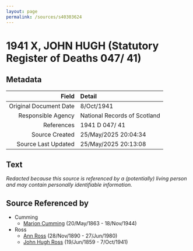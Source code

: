 ```yaml
---
layout: page
permalink: /sources/s40303624
---
```


# 1941 X, JOHN HUGH (Statutory Register of Deaths 047/ 41)

## Metadata

Field | Detail
---:|:---
Original Document Date | 8/Oct/1941
Responsible Agency | National Records of Scotland
References | 1941 D 047/ 41
Source Created | 25/May/2025 20:04:34
Source Last Updated | 25/May/2025 20:13:08

## Text

_Redacted because this source is referenced by a (potentially) living person and may contain personally identifiable information._

## Source Referenced by

* Cumming
  * [Marion Cumming](../people/@59851647@-marion-cumming-b1863-5-20-d1944-11-18.md) (20/May/1863 - 18/Nov/1944)
* Ross
  * [Ann Ross](../people/@52613824@-ann-ross-b1890-11-28-d1980-6-27.md) (28/Nov/1890 - 27/Jun/1980)
  * [John Hugh Ross](../people/@75057664@-john-hugh-ross-b1859-6-19-d1941-10-7.md) (19/Jun/1859 - 7/Oct/1941)
